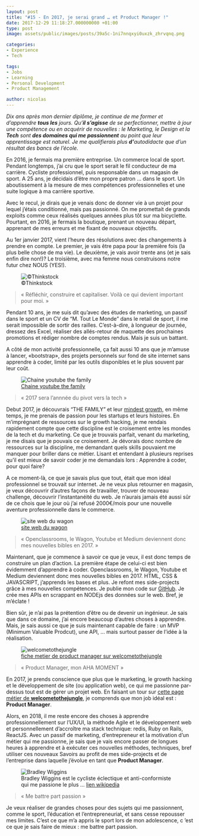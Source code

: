 ```yaml
---
layout: post
title: "#15 - En 2017, je serai grand … et Product Manager !"
date: 2017-12-29 11:18:27.000000000 +01:00
type: post
image: assets/public/images/posts/39a5c-1ni7nnqxyi0uxzk_zhrvqnq.png

categories:
- Experience
- Tech

tags:
- Jobs
- Learning
- Personal Development
- Product Management

author: nicolas
---
```

<em>Dix ans après mon dernier diplôme, je continue de me former et d’apprendre <strong>tous les</strong> jours. Qu’<strong>il s’agisse</strong> de se perfectionner, mettre à jour une compétence ou en acquérir de nouvelles : le Marketing, le Design et la <strong><em>Tech</em></strong> sont <strong>des domaines qui me passionnent</strong> au point que leur apprentissage est naturel. Je me <em>qualifierais</em> plus <strong>d’</strong>autodidacte que d’un résultat des bancs de l’école.</em>

En 2016, je fermais ma première entreprise. Un commerce local de sport. Pendant longtemps, j’ai cru que le sport serait le fil conducteur de ma carrière. Cycliste professionnel, puis responsable dans un magasin de sport. A 25 ans, je décidais d’être mon propre patron … dans le sport. Un aboutissement à la mesure de mes compétences professionnelles et une suite logique à ma carrière sportive.

Avec le recul, je dirais que je venais donc de donner vie à un projet pour lequel j’étais conditionné, mais pas passionné. On me promettait de grands exploits comme ceux réalisés quelques années plus tôt sur ma bicyclette. Pourtant, en 2016, je fermais la boutique, prenant un nouveau départ, apprenant de mes erreurs et me fixant de nouveaux objectifs.

Au 1er janvier 2017, vient l’heure des résolutions avec des changements à prendre en compte. Le premier, je vais être papa pour la première fois (la plus belle chose de ma vie). Le deuxième, je vais avoir trente ans (et je sais enfin dire non!)? Le troisième, avec ma femme nous construisons notre futur chez NOUS (YES!).
<figure class="wp-caption"><img src="{{ site.url }}/{{ site.imgpost }}/2877c-1eithqetbmyn8u933ipzsmg.jpeg" alt="©Thinkstock" />
<figcaption class="wp-caption-text">©Thinkstock</figcaption>
</figure>
<blockquote>
« Réfléchir, construire et capitaliser. Voilà ce qui devient important pour moi. »</blockquote>

Pendant 10 ans, je me suis dit qu’avec des études de marketing, un passif dans le sport et un CV de “M. Tout Le Monde” dans le retail de sport, il me serait impossible de sortir des railles. C’est-à-dire, à longueur de journée, dressez des Excel, réaliser des allés-retour de maquette des prochaines promotions et rédiger nombre de comptes rendus. Mais je suis un battant.

A côté de mon activité professionnelle, ça fait aussi 10 ans que je m’amuse à lancer, «bootstrap», des projets personnels sur fond de site internet sans apprendre à coder, limité par les outils disponibles et le plus souvent par leur coût.
<figure class="wp-caption"><img src="{{ site.url }}/{{ site.imgpost }}/77a9b-1fhdbbyabl24dcabgexhpow.png" alt="Chaine youtube the family" />
<figcaption class="wp-caption-text"><a href="https://www.youtube.com/user/Startupfood" target="_blank" rel="nofollow">Chaine youtube the family</a></figcaption>
</figure>
<blockquote>
« 2017 sera l’annnée du pivot vers la tech »</blockquote>

Debut 2017, je découvrais “THE FAMILY” et leur <a href="https://medium.com/lion-by-thefamily/comment-devenir-growth-hacker-8b5387c4c767" target="_blank" rel="nofollow">mindest growth</a>, en même temps, je me prenais de passion pour les startups et leurs histoires. En m’imprégnant de ressources sur le growth hacking, je me rendais rapidement compte que cette discipline est le croisement entre les mondes de la tech et du marketing. Ce que je trouvais parfait, venant du marketing, je me disais que je pouvais ce croisement. Je dévorais donc nombre de ressources sur la discipline, me demandant quels skills pouvaient me manquer pour briller dans ce métier. Lisant et entendant à plusieurs reprises qu’il est mieux de savoir coder je me demandais lors : Apprendre à coder, pour quoi faire?

A ce moment-là, ce que je savais plus que tout, était que mon idéal professionnel se trouvait sur internet. Je ne veux plus retourner en magasin, je veux découvrir d’autres façons de travailler, trouver de nouveau challenge, découvrir l’instantanéité du web. Je n’aurais jamais été aussi sûr de ce chois que le jour où j’ai refusé 2000€/mois pour une nouvelle aventure professionnelle dans le commerce.
<figure class="wp-caption"><img src="{{ site.url }}/{{ site.imgpost }}/8f833-1glqrdjmo0myyuik5d1idxg.png" alt="site web du wagon" />
<figcaption class="wp-caption-text"><a href="https://www.lewagon.com/fr" target="_blank" rel="nofollow">site web du wagon</a></figcaption>
</figure>
<blockquote>
« Openclassrooms, le Wagon, Youtube et Medium deviennent donc mes nouvelles bibles en 2017. »</blockquote>

Maintenant, que je commence à savoir ce que je veux, il est donc temps de construire un plan d’action. La première étape de celui-ci est bien évidemment d’apprendre à coder. Openclassrooms, le Wagon, Youtube et Medium deviennent donc mes nouvelles bibles en 2017. HTML, CSS &amp; JAVASCRIPT, j’apprends les bases et plus. Je refont mes side-projects grâce à mes nouvelles compétences. Je publie mon code sur <a href="http://github.com/jn-prod" target="_blank" rel="nofollow">GitHub</a>. Je crée mes APIs en scrappant en NODEjs des données sur le web. Bref, je m’éclate !

Bien sûr, je n’ai pas la prétention d’être ou de devenir un ingénieur. Je sais que dans ce domaine, j’ai encore beaucoup d’autres choses à apprendre. Mais, je sais aussi ce que je suis maintenant capable de faire : un MVP (Minimum Valuable Prodcut), une API, … mais surtout passer de l’idée à la réalisation.
<figure class="wp-caption"><img src="{{ site.url }}/{{ site.imgpost }}/21d8e-1qcj1veggw6yciebqwl3q7w.png" alt="welcometothejungle" />
<figcaption class="wp-caption-text"><a href="https://www.welcometothejungle.co/professions/product-manager" target="_blank" rel="nofollow">fiche metier de product manager sur welcometothejungle</a></figcaption>
</figure>
<blockquote>
« Product Manager, mon AHA MOMENT »</blockquote>

En 2017, je prends conscience que plus que le marketing, le growth hacking et le développement de site (ou application web), ce qui me passionne par-dessus tout est de gérer un projet web. En faisant un tour sur <a href="https://www.welcometothejungle.co/professions/product-manager" target="_blank" rel="nofollow">cette page métier de <strong>welcometothejungle</strong></a>, je comprends que mon job idéal est : <strong>Product Manager</strong>.

Alors, en 2018, il me reste encore des choses à apprendre professionnellement sur l’UX/UI, la méthode Agile et le développement web et personnellement d’accroître ma stack technique: redis, Ruby on Rails, ReactJS. Avec un passif de marketing, d’entrepreneur et la motivation d’un métier qui me passionne, je sais que je vais encore passer de longues heures à apprendre et à exécuter ces nouvelles méthodes, techniques, bref utiliser ces nouveaux Savoirs au profit de mes side-projects et de l’entreprise dans laquelle j’évolue en tant que <strong>Product Manager</strong>.
<figure class="wp-caption"><img src="{{ site.url }}/{{ site.imgpost }}/271c7-1ifym3opmtqfg1epk-fzeyg.jpeg" alt="Bradley Wiggins" />
<figcaption class="wp-caption-text">Bradley Wiggins est le cycliste éclectique et anti-conformiste qui me passione le plus … <a href="https://fr.wikipedia.org/wiki/Bradley_Wiggins" target="_blank" rel="nofollow">lien wikipedia</a></figcaption>
</figure>
<blockquote>
« Me battre part passion »</blockquote>

Je veux réaliser de grandes choses pour des sujets qui me passionnent, comme le sport, l’éducation et l’entrepreneuriat, et sans cesse repousser mes limites. C’est ce que m’a appris le sport lors de mon adolescence, c ’est ce que je sais faire de mieux : me battre part passion.
